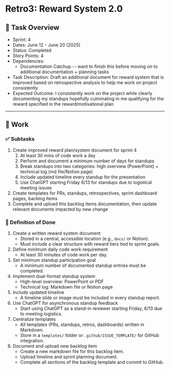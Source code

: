 # Retro3: Reward System 2.0

## 📝 Task Overview
* Sprint: 4
* Dates: June 12 - June 20 (2025)
* Status: Completed
* Story Points: 4
* Dependencies:
  * Documentation Catchup -- want to finish this before moving on to additional documentation + planning tasks
* Task Description: Draft an additional document for reward system that is improved based on retrospective analysis to help me work on project consistently
* Expected Outcome: I consistently work on the project while clearly documenting my standups hopefully culminating in me qualifying for the reward specified in the reward/motivational plan

---

## 🔧 Work

### ✅ Subtasks
1. Create improved reward plan/system document for sprint 4
    1. At least 30 mins of code work a day
    2. Perform and document a minimum number of days for standups
    3. Break standups into two categories: high overview (PowerPoint) + technical log (md file/Notion page)
    4. Include updated timeline every standup for the presentation
    5. Use ChatGPT starting Friday 6/13 for standups due to logistical meeting issues
2. Create templates for PRs, standups, retrospectives, sprint dashboard pages, backlog items
3. Complete and upload this backlog items documentation, then update relevant documents impacted by new change

### 📘 Definition of Done

1. Create a written reward system document  
   - Stored in a central, accessible location (e.g., `docs/` or Notion).
   - Must include a clear structure with reward tiers tied to sprint goals.
2. Define minimum daily code work requirement  
   - At least 30 minutes of code work per day.
3. Set minimum standup participation goal  
   - A minimum number of documented standup entries must be completed.
4. Implement dual-format standup system  
   - High-level overview: PowerPoint or PDF  
   - Technical log: Markdown file or Notion page
5. Include updated timeline  
   - A timeline slide or image must be included in every standup report.
6. Use ChatGPT for asynchronous standup feedback  
   - Start using ChatGPT as a stand-in reviewer starting Friday, 6/13 due to meeting logistics.
7. Centralize templates  
   - All templates (PRs, standups, retros, dashboards) written in Markdown.  
   - Store in a `templates/` folder or `.github/ISSUE_TEMPLATE/` for GitHub integration.
8. Document and upload new backlog item  
   - Create a new markdown file for this backlog item.  
   - Upload timeline and sprint planning document.  
   - Complete all sections of the backlog template and commit to GitHub.
